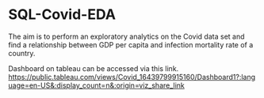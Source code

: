 # SQL-Covid-EDA
The aim is to perform an exploratory analytics on the Covid data set and find a relationship between GDP per capita and infection mortality rate of a country.

Dashboard on tableau can be accessed via this link.
https://public.tableau.com/views/Covid_16439799915160/Dashboard1?:language=en-US&:display_count=n&:origin=viz_share_link
